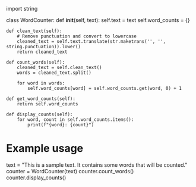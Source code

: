 import string

class WordCounter:
    def __init__(self, text):
        self.text = text
        self.word_counts = {}

    def clean_text(self):
        # Remove punctuation and convert to lowercase
        cleaned_text = self.text.translate(str.maketrans('', '', string.punctuation)).lower()
        return cleaned_text

    def count_words(self):
        cleaned_text = self.clean_text()
        words = cleaned_text.split()
        
        for word in words:
            self.word_counts[word] = self.word_counts.get(word, 0) + 1
        
    def get_word_counts(self):
        return self.word_counts

    def display_counts(self):
        for word, count in self.word_counts.items():
            print(f"{word}: {count}")

# Example usage
text = "This is a sample text. It contains some words that will be counted."
counter = WordCounter(text)
counter.count_words()
counter.display_counts()
